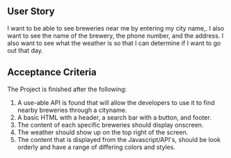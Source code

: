 ## User Story 

I want to be able to see breweries near me by entering my city name,.
I also want to see the name of the brewery, the phone number, and the address.
I also want to see what the weather is so that I can determine if I want to go out that day.


## Acceptance Criteria 

The Project is finished after the following: 

1. A use-able API is found that will allow the developers to use it to find nearby breweries through a cityname. 
2. A basic HTML with a header, a search bar with a button, and footer.
3. The content of each specific breweries should display onscreen. 
4. The weather should show up on the top right of the screen. 
5. The content that is displayed from the Javascript/API's, should be look orderly and have a range of differing colors and styles.